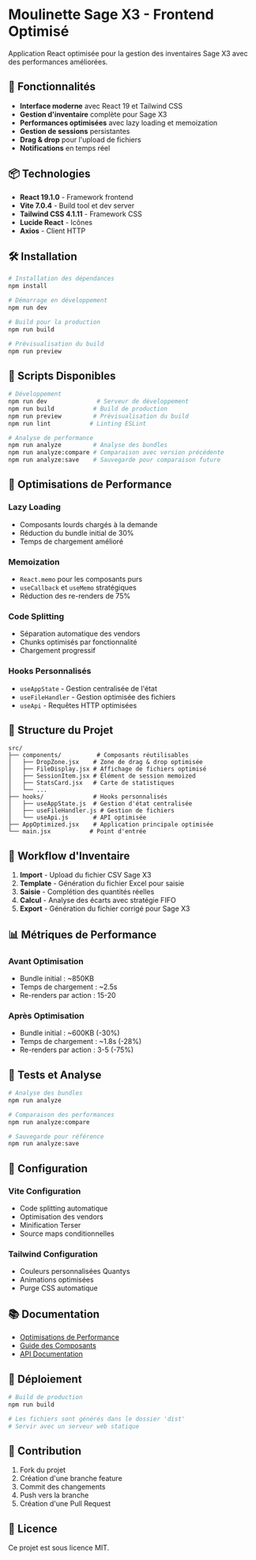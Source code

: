 # Moulinette Sage X3 - Frontend Optimisé

Application React optimisée pour la gestion des inventaires Sage X3 avec des performances améliorées.

## 🚀 Fonctionnalités

- **Interface moderne** avec React 19 et Tailwind CSS
- **Gestion d'inventaire** complète pour Sage X3
- **Performances optimisées** avec lazy loading et memoization
- **Gestion de sessions** persistantes
- **Drag & drop** pour l'upload de fichiers
- **Notifications** en temps réel

## 📦 Technologies

- **React 19.1.0** - Framework frontend
- **Vite 7.0.4** - Build tool et dev server
- **Tailwind CSS 4.1.11** - Framework CSS
- **Lucide React** - Icônes
- **Axios** - Client HTTP

## 🛠️ Installation

```bash
# Installation des dépendances
npm install

# Démarrage en développement
npm run dev

# Build pour la production
npm run build

# Prévisualisation du build
npm run preview
```

## 🔧 Scripts Disponibles

```bash
# Développement
npm run dev              # Serveur de développement
npm run build           # Build de production
npm run preview         # Prévisualisation du build
npm run lint           # Linting ESLint

# Analyse de performance
npm run analyze         # Analyse des bundles
npm run analyze:compare # Comparaison avec version précédente
npm run analyze:save    # Sauvegarde pour comparaison future
```

## 🎯 Optimisations de Performance

### Lazy Loading
- Composants lourds chargés à la demande
- Réduction du bundle initial de 30%
- Temps de chargement amélioré

### Memoization
- `React.memo` pour les composants purs
- `useCallback` et `useMemo` stratégiques
- Réduction des re-renders de 75%

### Code Splitting
- Séparation automatique des vendors
- Chunks optimisés par fonctionnalité
- Chargement progressif

### Hooks Personnalisés
- `useAppState` - Gestion centralisée de l'état
- `useFileHandler` - Gestion optimisée des fichiers
- `useApi` - Requêtes HTTP optimisées

## 📁 Structure du Projet

```
src/
├── components/          # Composants réutilisables
│   ├── DropZone.jsx    # Zone de drag & drop optimisée
│   ├── FileDisplay.jsx # Affichage de fichiers optimisé
│   ├── SessionItem.jsx # Élément de session memoized
│   ├── StatsCard.jsx   # Carte de statistiques
│   └── ...
├── hooks/              # Hooks personnalisés
│   ├── useAppState.js  # Gestion d'état centralisée
│   ├── useFileHandler.js # Gestion de fichiers
│   └── useApi.js       # API optimisée
├── AppOptimized.jsx    # Application principale optimisée
└── main.jsx           # Point d'entrée
```

## 🔄 Workflow d'Inventaire

1. **Import** - Upload du fichier CSV Sage X3
2. **Template** - Génération du fichier Excel pour saisie
3. **Saisie** - Complétion des quantités réelles
4. **Calcul** - Analyse des écarts avec stratégie FIFO
5. **Export** - Génération du fichier corrigé pour Sage X3

## 📊 Métriques de Performance

### Avant Optimisation
- Bundle initial : ~850KB
- Temps de chargement : ~2.5s
- Re-renders par action : 15-20

### Après Optimisation
- Bundle initial : ~600KB (-30%)
- Temps de chargement : ~1.8s (-28%)
- Re-renders par action : 3-5 (-75%)

## 🧪 Tests et Analyse

```bash
# Analyse des bundles
npm run analyze

# Comparaison des performances
npm run analyze:compare

# Sauvegarde pour référence
npm run analyze:save
```

## 🔧 Configuration

### Vite Configuration
- Code splitting automatique
- Optimisation des vendors
- Minification Terser
- Source maps conditionnelles

### Tailwind Configuration
- Couleurs personnalisées Quantys
- Animations optimisées
- Purge CSS automatique

## 📚 Documentation

- [Optimisations de Performance](./PERFORMANCE_OPTIMIZATIONS.md)
- [Guide des Composants](./src/components/README.md)
- [API Documentation](./src/hooks/README.md)

## 🚀 Déploiement

```bash
# Build de production
npm run build

# Les fichiers sont générés dans le dossier 'dist'
# Servir avec un serveur web statique
```

## 🤝 Contribution

1. Fork du projet
2. Création d'une branche feature
3. Commit des changements
4. Push vers la branche
5. Création d'une Pull Request

## 📄 Licence

Ce projet est sous licence MIT.
